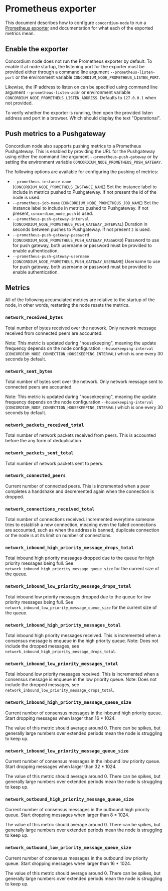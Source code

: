 # Prometheus exporter

This document describes how to configure `concordium-node` to run a [Prometheus exporter](https://prometheus.io/) and documentation for what each of the exported metrics mean.

## Enable the exporter

Concordium node does not run the Prometheus exporter by default. To enable it at node startup, the listening port for the exporter must be provided either through a command line argument `--prometheus-listen-port` or the environment variable `CONCORDIUM_NODE_PROMETHEUS_LISTEN_PORT`.

Likewise, the IP address to listen on can be specified using command line argument `--prometheus-listen-addr` or environment variable `CONCORDIUM_NODE_PROMETHEUS_LISTEN_ADDRESS`. Defaults to `127.0.0.1` when not provided.

To verify whether the exporter is running, then open the provided listen address and port in a browser. Which should display the text "Operational".

## Push metrics to a Pushgateway

Concordium node also supports pushing metrics to a Prometheus Pushgateway. This is enabled by providing the URL for the Pushgateway using either the command line argument `--prometheus-push-gateway` or by setting the environment variable `CONCORDIUM_NODE_PROMETHEUS_PUSH_GATEWAY`.

The following options are available for configuring the pushing of metrics:

- `--prometheus-instance-name` (`CONCORDIUM_NODE_PROMETHEUS_INSTANCE_NAME`)
  Set the instance label to include in metrics pushed to Pushgateway. If not present the id of the node is used.
- `--prometheus-job-name` (`CONCORDIUM_NODE_PROMETHEUS_JOB_NAME`)
  Set the instance label to include in metrics pushed to Pushgateway. If not present, `concordium_node_push` is used.
- `--prometheus-push-gateway-interval` (`CONCORDIUM_NODE_PROMETHEUS_PUSH_GATEWAY_INTERVAL`)
  Duration in seconds between pushes to Pushgateway. If not present `2` is used.
- `--prometheus-push-gateway-password` (`CONCORDIUM_NODE_PROMETHEUS_PUSH_GATEWAY_PASSWORD`)
  Password to use for push gateway, both username or password must be provided to enable authentication.
- `--prometheus-push-gateway-username` (`CONCORDIUM_NODE_PROMETHEUS_PUSH_GATEWAY_USERNAME`)
  Username to use for push gateway, both username or password must be provided to enable authentication.

## Metrics

All of the following accumulated metrics are relative to the startup of the node, in other words, restarting the node resets the metrics.

### `network_received_bytes`

Total number of bytes received over the network. Only network message received from connected peers are accounted.

Note: This metric is updated during "housekeeping", meaning the update frequency depends on the node configuration `--housekeeping-interval` (`CONCORDIUM_NODE_CONNECTION_HOUSEKEEPING_INTERVAL`) which is one every 30 seconds by default.

### `network_sent_bytes`

Total number of bytes sent over the network. Only network message sent to connected peers are accounted.

Note: This metric is updated during "housekeeping", meaning the update frequency depends on the node configuration `--housekeeping-interval` (`CONCORDIUM_NODE_CONNECTION_HOUSEKEEPING_INTERVAL`) which is one every 30 seconds by default.

### `network_packets_received_total`

Total number of network packets received from peers. This is accounted before the any form of deduplication.

### `network_packets_sent_total`

Total number of network packets sent to peers.

### `network_connected_peers`

Current number of connected peers. This is incremented when a peer completes a handshake and decremented again when the connection is dropped.

###  `network_connections_received_total`

Total number of connections received. Incremented everytime someone tries to establish a new connection, meaning even the failed connections are accounted, such as when the address is banned, duplicate connection or the node is at its limit on number of connections.

### `network_inbound_high_priority_message_drops_total`

Total inbound high priority messages dropped due to the queue for high priority messages being full.
See `network_inbound_high_priority_message_queue_size` for the current size of the queue.

### `network_inbound_low_priority_message_drops_total`

Total inbound low priority messages dropped due to the queue for low priority messages being full.
See `network_inbound_low_priority_message_queue_size` for the current size of the queue.

### `network_inbound_high_priority_messages_total`

Total inbound high priority messages received. This is incremented when a consensus message is enqueue in the high priority queue. Note: Does not include the dropped messages, see `network_inbound_high_priority_message_drops_total`.

### `network_inbound_low_priority_messages_total`

Total inbound low priority messages received. This is incremented when a consensus message is enqueue in the low priority queue. Note: Does not include the dropped messages, see `network_inbound_low_priority_message_drops_total`.

### `network_inbound_high_priority_message_queue_size`

Current number of consensus messages in the inbound high priority queue. Start dropping messages when larger than 16 * 1024.

The value of this metric should average around 0. There can be spikes, but generally large numbers over extended periods mean the node is struggling to keep up.

### `network_inbound_low_priority_message_queue_size`

Current number of consensus messages in the inbound low priority queue. Start dropping messages when larger than 32 * 1024.

The value of this metric should average around 0. There can be spikes, but generally large numbers over extended periods mean the node is struggling to keep up.

### `network_outbound_high_priority_message_queue_size`

Current number of consensus messages in the outbound high priority queue. Start dropping messages when larger than 8 * 1024.

The value of this metric should average around 0. There can be spikes, but generally large numbers over extended periods mean the node is struggling to keep up.

### `network_outbound_low_priority_message_queue_size`

Current number of consensus messages in the outbound low priority queue. Start dropping messages when larger than 16 * 1024.

The value of this metric should average around 0. There can be spikes, but generally large numbers over extended periods mean the node is struggling to keep up.
